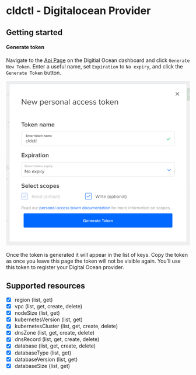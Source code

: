 # cldctl - Digitalocean Provider

## Getting started

#### Generate token

Navigate to the [Api Page](https://cloud.digitalocean.com/account/api/tokens) on the Digitial Ocean dashboard and click `Generate New Token`. Enter a useful name, set `Expiration` to `No expiry`, and click the `Generate Token` button.

![Screenshot of Digitial Ocean token creattion page](../../../docs/static/do-token.png)

Once the token is generated it will appear in the list of keys. Copy the token as once you leave this page the token will not be visible again. You’ll use this token to register your Digital Ocean provider.

## Supported resources

- [x] region (list, get)
- [x] vpc (list, get, create,  delete)
- [x] nodeSize (list, get)
- [x] kubernetesVersion (list, get)
- [x] kubernetesCluster (list, get, create, delete)
- [x] dnsZone (list, get, create, delete)
- [x] dnsRecord (list, get, create, delete)
- [x] database (list, get, create, delete)
- [x] databaseType (list, get)
- [x] databaseVersion (list, get)
- [x] databaseSize (list, get)

